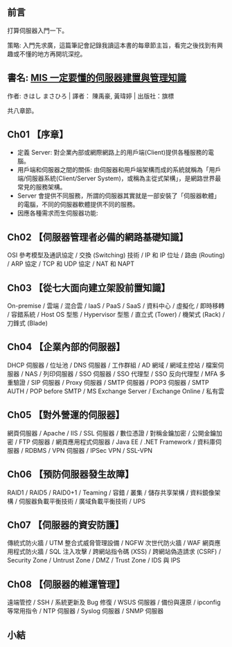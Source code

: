 


## 前言

打算伺服器入門一下。

策略: 入門先求廣，這篇筆記會記錄我讀這本書的每章節主旨，看完之後找到有興趣或不懂的地方再開坑深挖。

## 書名: [MIS 一定要懂的伺服器建置與管理知識](https://www.books.com.tw/products/0010807048)

作者: きはし まさひろ | 譯者： 陳禹豪, 黃瑋婷 | 出版社：旗標

共八章節。

## Ch01 【序章】

- 定義 Server: 對企業內部或網際網路上的用戶端(Client)提供各種服務的電腦。
- 用戶端和伺服器之間的關係: 由伺服器和用戶端架構而成的系統就稱為「用戶端/伺服器系統(Client/Server System)，或稱為主從式架構」，是網路世界最常見的服務架構。
- Server 會提供不同服務，所謂的伺服器其實就是一部安裝了「伺服器軟體」的電腦，不同的伺服器軟體提供不同的服務。
- 因應各種需求而生伺服器功能:

## Ch02 【伺服器管理者必備的網路基礎知識】

OSI 參考模型及通訊協定 / 交換 (Switching) 技術 / IP 和 IP 位址 / 路由 (Routing) / ARP 協定 / TCP 和 UDP 協定 / NAT 和 NAPT

## Ch03 【從七大面向建立架設前置知識】

On-premise / 雲端 / 混合雲 / IaaS / PaaS / SaaS / 資料中心 / 虛擬化 / 即時移轉 / 容錯系統 / Host OS 型態 / Hypervisor 型態 / 直立式 (Tower) / 機架式 (Rack) / 刀鋒式 (Blade)

## Ch04 【企業內部的伺服器】

DHCP 伺服器 / 位址池 / DNS 伺服器 / 工作群組 / AD 網域 / 網域主控站 / 檔案伺服器 / NAS / 列印伺服器 / SSO 伺服器 / SSO 代理型 / SSO 反向代理型 / MFA 多重驗證 / SIP 伺服器 / Proxy 伺服器 / SMTP 伺服器 / POP3 伺服器 / SMTP AUTH / POP before SMTP / MS Exchange Server / Exchange Online / 私有雲

## Ch05 【對外營運的伺服器】

網頁伺服器 / Apache / IIS / SSL 伺服器 / 數位憑證 / 對稱金鑰加密 / 公開金鑰加密 / FTP 伺服器 / 網頁應用程式伺服器 / Java EE / .NET Framework / 資料庫伺服器 / RDBMS / VPN 伺服器 / IPSec VPN / SSL-VPN

## Ch06 【預防伺服器發生故障】

RAID1 / RAID5 / RAID0+1 / Teaming / 容錯 / 叢集 / 儲存共享架構 / 資料鏡像架構 / 伺服器負載平衡技術 / 廣域負載平衡技術 / UPS

## Ch07 【伺服器的資安防護】

傳統式防火牆 / UTM 整合式威脅管理設備 / NGFW 次世代防火牆 / WAF 網頁應用程式防火牆 / SQL 注入攻擊 / 跨網站指令碼 (XSS) / 跨網站偽造請求 (CSRF) / Security Zone / Untrust Zone / DMZ / Trust Zone / IDS 與 IPS

## Ch08 【伺服器的維運管理】

遠端管控 / SSH / 系統更新及 Bug 修復 / WSUS 伺服器 / 備份與還原 / ipconfig 等常用指令 / NTP 伺服器 / Syslog 伺服器 / SNMP 伺服器

## 小結
